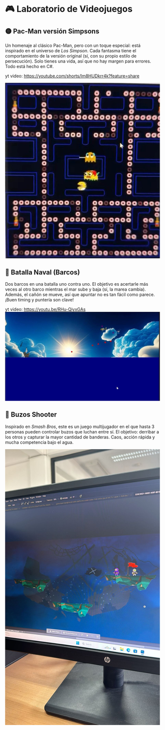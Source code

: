 # 🎮 Laboratorio de Videojuegos

## 🟡 Pac-Man versión Simpsons


Un homenaje al clásico Pac-Man, pero con un toque especial: está inspirado en el universo de *Los Simpson*. Cada fantasma tiene el comportamiento de la versión original (sí, con su propio estilo de persecución). Solo tienes una vida, así que no hay margen para errores. Todo está hecho en C#.

yt video: https://youtube.com/shorts/lm8HUDkrr4k?feature=share

![Pac-Man versión Simpsons](imagenes/pacman.jpeg)


## 🚢 Batalla Naval (Barcos)

Dos barcos en una batalla uno contra uno. El objetivo es acertarle más veces al otro barco mientras el mar sube y baja (sí, la marea cambia). Además, el cañón se mueve, así que apuntar no es tan fácil como parece. ¡Buen timing y puntería son clave!

yt video: https://youtu.be/RHu-QiyxGAs
![Pac-Man versión Simpsons](imagenes/barcos.jpeg)



## 🤿 Buzos Shooter

Inspirado en *Smash Bros*, este es un juego multijugador en el que hasta 3 personas pueden controlar buzos que luchan entre sí. El objetivo: derribar a los otros y capturar la mayor cantidad de banderas. Caos, acción rápida y mucha competencia bajo el agua.

![Pac-Man versión Simpsons](imagenes/buzos.jpeg)

